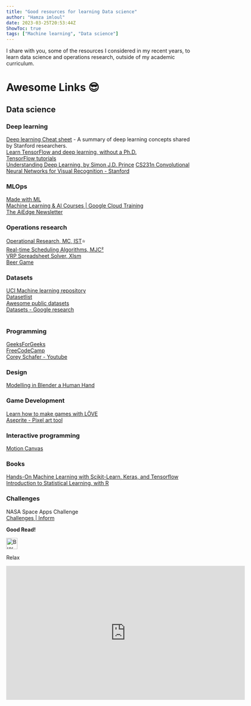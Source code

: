 ```yaml
---
title: "Good resources for learning Data science"
author: "Hamza imloul"
date: 2023-03-25T20:53:44Z
ShowToc: true
tags: ["Machine learning", "Data science"]
---
```



I share with you, some of the resources I considered in my recent years, to learn data science and operations research, outside of my academic curriculum.

# Awesome Links 😎

## Data science 

<!-- <img src="https://render.githubusercontent.com/render/math?math=e^{i \pi} = -1"> -->

### Deep learning
[Deep learning Cheat sheet](https://stanford.edu/~shervine/teaching/cs-229/cheatsheet-deep-learning) - A summary of deep learning concepts shared by Stanford researchers.   
[Learn TensorFlow and deep learning, without a Ph.D.](https://cloud.google.com/blog/products/ai-machine-learning/learn-tensorflow-and-deep-learning-without-a-phd)  
[TensorFlow tutorials](https://www.tensorflow.org/tutorials/)  
[Understanding Deep Learning, by Simon J.D. Prince](https://udlbook.github.io/udlbook/)
[CS231n Convolutional Neural Networks for Visual Recognition - Stanford](https://cs231n.github.io/)
[]()
 
### MLOps
[Made with ML](https://madewithml.com/)  
[Machine Learning & AI Courses | Google Cloud Training](https://cloud.google.com/training/machinelearning-ai)  
[The AiEdge Newsletter](https://newsletter.theaiedge.io/)

### Operations research  
[Operational Research, MC, IST](http://web.tecnico.ulisboa.pt/~mcasquilho/compute/_linpro/index.php)⭐  
[Real-time Scheduling Algorithms, MJC²](https://www.mjc2.com/research-scheduling-algorithms.htm)  
[VRP Spreadsheet Solver, Xlsm](https://people.bath.ac.uk/ge277/vrp-spreadsheet-solver/)  
[Beer Game](https://beergame.masystem.se/game/-MMKjG2kQcu1YXI-9Ju0/play#retailer)

### Datasets
[UCI Machine learning repository](https://archive.ics.uci.edu/ml/datasets.php)  
[Datasetlist](https://www.datasetlist.com/?fbclid=IwAR0-doCdSVnlGnCTKFrpEFFp3x7A7i9zmPzL6OqBa6KSXYJi4pz92w6EPYI)  
[Awesome public datasets](https://github.com/awesomedata/awesome-public-datasets?fbclid=IwAR3Py3USWgTx3AhudT-acvyw0RHO7WqqsHR2l6OGttVe6aaNpH8C50UUIDQ)  
[Datasets - Google research](https://datasetsearch.research.google.com/?fbclid=IwAR06hAdVne_AwPUaZda0X_U_e347dlB0tpRhBOFq1t0isHdH_Xjg0imh0lU)  
[]()  
[]()  

### Programming

[GeeksForGeeks](https://www.geeksforgeeks.org/)  
[FreeCodeCamp](https://www.freecodecamp.org/learn)  
[Corey Schafer - Youtube](https://www.youtube.com/channel/UCCezIgC97PvUuR4_gbFUs5g)  

### Design

[Modelling in Blender a Human Hand](https://topologyguides.com/)    

### Game Development
[Learn how to make games with LÖVE](https://sheepolution.com/learn)  
[Aseprite - Pixel art tool](https://www.aseprite.org/)  

### Interactive programming
[Motion Canvas](https://motioncanvas.io/)  

### Books

[Hands-On Machine Learning with Scikit-Learn, Keras, and Tensorflow](https://www.amazon.fr/Hands-Machine-Learning-Scikit-learn-Tensorflow/dp/1492032646)  
[Introduction to Statistical Learning, with R](https://www.ime.unicamp.br/~dias/Intoduction%20to%20Statistical%20Learning.pdf)  
  
### Challenges

NASA Space Apps Challenge  
[Challenges | Inform](https://2020.spaceappschallenge.org/challenges/inform/)  

**Good Read!**
  
[<img src="/images/kofi.png" alt="Buy me a coffee" height="30">](https://ko-fi.com/hamzaim)  

Relax  
<iframe src="https://player.vimeo.com/video/505339516" width="640" height="360" frameborder="0" webkitallowfullscreen mozallowfullscreen allowfullscreen></iframe>

